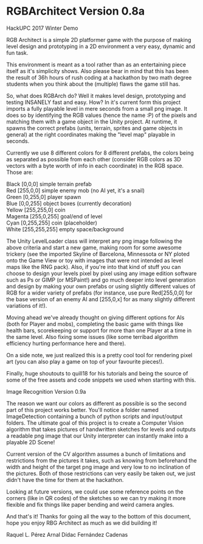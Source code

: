 # RGBArchitect Version 0.8a
HackUPC 2017 Winter Demo

RGB Architect is a simple 2D platformer game with the purpose of making level design and prototyping in a 2D environment a very easy, dynamic and fun task.

This environment is meant as a tool rather than as an entertaining piece itself as it's simplicity shows. Also please bear in mind that this has been the result of 36h hours of rush coding at a hackathon by two math degree students when you think about the (multiple) flaws the game still has.

So, what does RGBArch do? Well it makes level design, prototyping and testing INSANELY fast and easy. How? In it's current form this project imports a fully playable level in mere seconds from a small png image. It does so by identifying the RGB values (hence the name :P) of the pixels and matching them with a game object in the Unity project. At runtime, it spawns the correct prefabs (units, terrain, sprites and game objects in general) at the right coordinates making the "level map" playable in seconds.

Currently we use 8 different colors for 8 different prefabs, the colors being as separated as possible from each other (consider RGB colors as 3D vectors with a byte worth of info in each coordinate) in the RGB space. Those are: 

Black	[0,0,0]		simple terrain prefab  
Red	[255,0,0]	simple enemy mob (no AI yet, it's a snail)  
Green	[0,255,0]	player spawn  
Blue	[0,0,255]	object boxes (currently decoration)  
Yellow	[255,255,0]	coin  
Magenta	[255,0,255]	goal/end of level  
Cyan	[0,255,255]	coin (placeholder)  
White	[255,255,255]	empty space/background  

The Unity LevelLoader class will interpret any png image following the above criteria and start a new game, making room for some awesome trickery (see the imported Skyline of Barcelona, Minnessota or NY ploted onto the Game View or toy with images that were not intended as level maps like the RNG pack). Also, if you're into that kind of stuff you can choose to design your levels pixel by pixel using any image edition software such as Ps or GIMP (or MSPaint!) and go much deeper into level generation and design by making your own prefabs or using slightly different values of RGB for a wider variety of prefabs (for instance, use pure Red[255,0,0] for the base version of an enemy AI and [255,0,x] for as many slightly different variations of it!).

Moving ahead we've already thought on giving different options for AIs (both for Player and mobs), completing the basic game with things like health bars, scorekeeping or support for more than one Player at a time in the same level. Also fixing some issues (like some terribad algorithm efficiency hurting performance here and there).

On a side note, we just realized this is a pretty cool tool for rendering pixel art (you can also play a game on top of your favourite pieces!).

Finally, huge shoutouts to quill18 for his tutorials and being the source of some of the free assets and code snippets we used when starting with this.

Image Recognition Version 0.9a

The reason we want our colors as different as possible is so the second part of this project works better. You'll notice a folder named ImageDetection containing a bunch of python scripts and input/output folders. The ultimate goal of this project is to create a Computer Vision algorithm that takes pictures of handwritten sketches for levels and outputs a readable png image that our Unity interpreter can instantly make into a playable 2D Scene!

Current version of the CV algorithm assumes a bunch of limitations and restrictions from the pictures it takes, such as knowing from beforehand the width and height of the target png image and very low to no inclination of the pictures. Both of those restrictions can very easily be taken out, we just didn't have the time for them at the hackathon.

Looking at future versions, we could use some reference points on the corners (like in QR codes) of the sketches so we can try making it more flexible and fix things like paper bending and weird camera angles.

And that's it! Thanks for going all the way to the bottom of this document, hope you enjoy RBG Architect as much as we did building it!

Raquel L. Pérez Arnal
Dídac Fernández Cadenas
